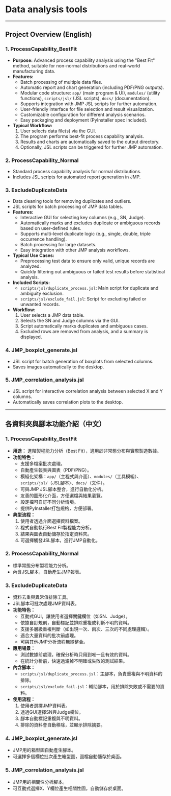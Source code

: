 # Data analysis tools

---

## Project Overview (English)

### 1. ProcessCapability_BestFit
- **Purpose:** Advanced process capability analysis using the "Best Fit" method, suitable for non-normal distributions and real-world manufacturing data.
- **Features:**
  - Batch processing of multiple data files.
  - Automatic report and chart generation (including PDF/PNG outputs).
  - Modular code structure: `app/` (main program & UI), `modules/` (utility functions), `scripts/jsl/` (JSL scripts), `docs/` (documentation).
  - Supports integration with JMP JSL scripts for further automation.
  - User-friendly interface for file selection and result visualization.
  - Customizable configuration for different analysis scenarios.
  - Easy packaging and deployment (PyInstaller spec included).
- **Typical Workflow:**
  1. User selects data file(s) via the GUI.
  2. The program performs best-fit process capability analysis.
  3. Results and charts are automatically saved to the output directory.
  4. Optionally, JSL scripts can be triggered for further JMP automation.

### 2. ProcessCapability_Normal
- Standard process capability analysis for normal distributions.
- Includes JSL scripts for automated report generation in JMP.

### 3. ExcludeDuplicateData
- Data cleaning tools for removing duplicates and outliers.
- JSL scripts for batch processing of JMP data tables.
- **Features:**
  - Interactive GUI for selecting key columns (e.g., SN, Judge).
  - Automatically marks and excludes duplicate or ambiguous records based on user-defined rules.
  - Supports multi-level duplicate logic (e.g., single, double, triple occurrence handling).
  - Batch processing for large datasets.
  - Easy integration with other JMP analysis workflows.
- **Typical Use Cases:**
  - Preprocessing test data to ensure only valid, unique records are analyzed.
  - Quickly filtering out ambiguous or failed test results before statistical analysis.
- **Included Scripts:**
  - `scripts/jsl/duplicate_process.jsl`: Main script for duplicate and ambiguity exclusion.
  - `scripts/jsl/exclude_fail.jsl`: Script for excluding failed or unwanted records.
- **Workflow:**
  1. User selects a JMP data table.
  2. Selects the SN and Judge columns via the GUI.
  3. Script automatically marks duplicates and ambiguous cases.
  4. Excluded rows are removed from analysis, and a summary is displayed.

### 4. JMP_boxplot_generate.jsl
- JSL script for batch generation of boxplots from selected columns.
- Saves images automatically to the desktop.

### 5. JMP_correlation_analysis.jsl
- JSL script for interactive correlation analysis between selected X and Y columns.
- Automatically saves correlation plots to the desktop.

---

## 各資料夾與腳本功能介紹（中文）

### 1. ProcessCapability_BestFit
- **用途：** 進階製程能力分析（Best Fit），適用於非常態分布與實際製造數據。
- **功能特色：**
  - 支援多檔案批次處理。
  - 自動產生報表與圖表（PDF/PNG）。
  - 模組化架構：`app/`（主程式與介面）、`modules/`（工具模組）、`scripts/jsl/`（JSL腳本）、`docs/`（文件）。
  - 可與JMP JSL腳本整合，進行自動化分析。
  - 友善的圖形化介面，方便選檔與結果瀏覽。
  - 設定檔可自訂不同分析情境。
  - 提供PyInstaller打包規格，方便部署。
- **典型流程：**
  1. 使用者透過介面選擇資料檔案。
  2. 程式自動執行Best Fit製程能力分析。
  3. 結果與圖表自動儲存於指定資料夾。
  4. 可選擇觸發JSL腳本，進行JMP自動化。

### 2. ProcessCapability_Normal
- 標準常態分布製程能力分析。
- 內含JSL腳本，自動產生JMP報表。

### 3. ExcludeDuplicateData
- 資料去重與異常值排除工具。
- JSL腳本可批次處理JMP資料表。
- **功能特色：**
  - 互動式GUI，讓使用者選擇關鍵欄位（如SN、Judge）。
  - 依據自訂規則，自動標記並排除重複或判斷不明的資料。
  - 支援多層級重複判斷（如出現一次、兩次、三次的不同處理邏輯）。
  - 適合大量資料的批次前處理。
  - 可與其他JMP分析流程無縫整合。
- **應用場景：**
  - 測試數據前處理，確保分析時只用到唯一且有效的資料。
  - 在統計分析前，快速過濾掉不明確或失敗的測試結果。
- **內含腳本：**
  - `scripts/jsl/duplicate_process.jsl`：主腳本，負責重複與不明資料的排除。
  - `scripts/jsl/exclude_fail.jsl`：輔助腳本，用於排除失敗或不需要的資料。
- **使用流程：**
  1. 使用者選擇JMP資料表。
  2. 透過GUI選擇SN與Judge欄位。
  3. 腳本自動標記重複與不明資料。
  4. 排除的資料會自動移除，並顯示排除摘要。

### 4. JMP_boxplot_generate.jsl
- JMP用的箱型圖自動產生腳本。
- 可選擇多個欄位批次產生箱型圖，圖檔自動儲存於桌面。

### 5. JMP_correlation_analysis.jsl
- JMP用的相關性分析腳本。
- 可互動式選擇X、Y欄位產生相關性圖，自動儲存於桌面。
